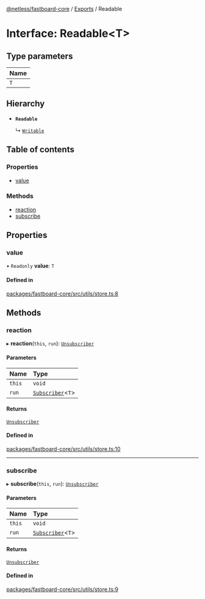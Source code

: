 [@netless/fastboard-core](../README.md) / [Exports](../modules.md) / Readable

# Interface: Readable<T\>

## Type parameters

| Name |
| :------ |
| `T` |

## Hierarchy

- **`Readable`**

  ↳ [`Writable`](Writable.md)

## Table of contents

### Properties

- [value](Readable.md#value)

### Methods

- [reaction](Readable.md#reaction)
- [subscribe](Readable.md#subscribe)

## Properties

### value

• `Readonly` **value**: `T`

#### Defined in

[packages/fastboard-core/src/utils/store.ts:8](https://github.com/netless-io/fastboard/blob/7fdd876/packages/fastboard-core/src/utils/store.ts#L8)

## Methods

### reaction

▸ **reaction**(`this`, `run`): [`Unsubscriber`](../modules.md#unsubscriber)

#### Parameters

| Name | Type |
| :------ | :------ |
| `this` | `void` |
| `run` | [`Subscriber`](../modules.md#subscriber)<`T`\> |

#### Returns

[`Unsubscriber`](../modules.md#unsubscriber)

#### Defined in

[packages/fastboard-core/src/utils/store.ts:10](https://github.com/netless-io/fastboard/blob/7fdd876/packages/fastboard-core/src/utils/store.ts#L10)

___

### subscribe

▸ **subscribe**(`this`, `run`): [`Unsubscriber`](../modules.md#unsubscriber)

#### Parameters

| Name | Type |
| :------ | :------ |
| `this` | `void` |
| `run` | [`Subscriber`](../modules.md#subscriber)<`T`\> |

#### Returns

[`Unsubscriber`](../modules.md#unsubscriber)

#### Defined in

[packages/fastboard-core/src/utils/store.ts:9](https://github.com/netless-io/fastboard/blob/7fdd876/packages/fastboard-core/src/utils/store.ts#L9)
